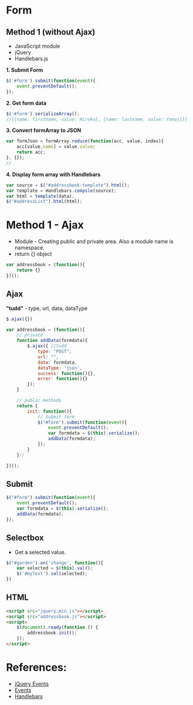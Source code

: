 # Form 

## Method 1 (without Ajax)
- JavaScript module
- jQuery  
- Handlebars.js

**1. Submit Form**

```js
$('#form').submit(function(event){
    event.preventDefault();    
});
```

**2. Get form data**
```js
$('#form').serializeArray();
//[{name: firstname, value: Hiroko}, {name: lastname, value: Yamaji}]
```
**3. Convert formArray to JSON**

```js
var formJson = formArray.reduce(function(acc, value, index){
    acc[value.name] = value.value;
    return acc;
}, {});
//
```
**4. Display form array with Handlebars**
```js
var source = $("#addressbook-template").html();
var template = Handlebars.compile(source);
var html = template(data);
$("#addressList").html(html);
```


# Method 1 - Ajax

- Module - Creating public and private area. Also a module name is namespace.
- return {} object
```js
var addressbook = (function(){
    return {} 
})();
```

## Ajax
**"tudd"** - type, url, data, dataType
```js
$.ajax({}) 
```

```js
var addressbook = (function(){
    // private
    function addData(formdata){
        $.ajax({ //tudd
            type: "POST",
            url: "",
            data: formdata,
            dataType: 'json',
            success: function(){},
            error: function(){}
        });
    }

    // public methods
    return {
        init: function(){
            // Submit form
            $("#form").submit(function(event){
                event.preventDefault();
                var formdata = $(this).serialize();
                addData(formdata);
            });
        }
    }//

})();
```

## Submit

```js
$("#form").submit(function(event){
    event.preventDefault();
    var formdata = $(this).serialize();
    addData(formdata);
});
```

## Selectbox
- Get a selected value.
```js
$("#garden").on('change', function(){
    var selected = $(this).val();
    $('#myText').val(selected);
})
```

## HTML
```html
<script src="jquery.min.js"></script>
<script src="addressbook.js"></script>
<script>
    $(document).ready(function () {
        addressbook.init();
    });
</script>
```

# References:
- [jQuery Events](https://api.jquery.com/category/events/form-events/)
- [Events](https://api.jquery.com/category/events/)
- [Handlebars](http://handlebarsjs.com/)